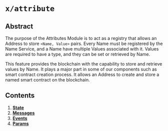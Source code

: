 # `x/attribute`

## Abstract

The purpose of the Attributes Module is to act as a registry that allows an Address to store `<Name, Value>` pairs.
Every Name must be registered by the Name Service, and a Name have multiple Values associated with it. Values are required to have a type, and they can be set or retrieved by Name.

This feature provides the blockchain with the capability to store and retrieve values by Name. It plays a major
part in some of our components such as smart contract creation process. It allows an Address to create and store
a named smart contract on the blockchain.

## Contents

1. **[State](01_state.md)**
1. **[Messages](02_messages.md)**
1. **[Events](03_events.md)**
1. **[Params](04_params.md)**